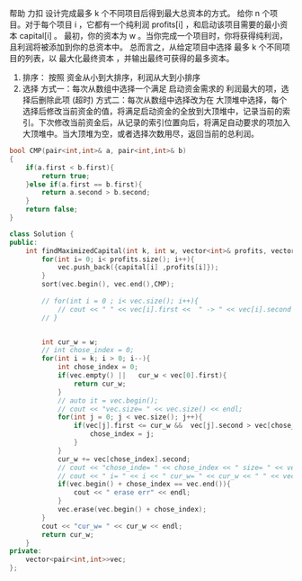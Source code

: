 
帮助 力扣 设计完成最多 k 个不同项目后得到最大总资本的方式。
给你 n 个项目。对于每个项目 i ，它都有一个纯利润 profits[i] ，和启动该项目需要的最小资本 capital[i] 。
最初，你的资本为 w 。当你完成一个项目时，你将获得纯利润，且利润将被添加到你的总资本中。
总而言之，从给定项目中选择 最多 k 个不同项目的列表，以 最大化最终资本 ，并输出最终可获得的最多资本。

1. 排序：
    按照 资金从小到大排序，利润从大到小排序
2. 选择
    方式一：每次从数组中选择一个满足 启动资金需求的 利润最大的项，选择后删除此项 (超时)
    方式二：每次从数组中选择改为在 大顶堆中选择，每个选择后修改当前资金的值，将满足启动资金的全放到大顶堆中，记录当前的索引。下次修改当前资金后，从记录的索引位置向后，将满足自动要求的项加入大顶堆中。当大顶堆为空，或者选择次数用尽，返回当前的总利润。


```c++
bool CMP(pair<int,int>& a, pair<int,int>& b)
{
    if(a.first < b.first){
        return true;
    }else if(a.first == b.first){
        return a.second > b.second;
    }
    return false;
}

class Solution {
public:
    int findMaximizedCapital(int k, int w, vector<int>& profits, vector<int>& capital) {
        for(int i= 0; i< profits.size(); i++){
            vec.push_back({capital[i] ,profits[i]});
        }
        sort(vec.begin(), vec.end(),CMP);
        
        // for(int i = 0 ; i< vec.size(); i++){
            // cout << " " << vec[i].first <<  " -> " << vec[i].second << endl;
        // }


        int cur_w = w;
        // int chose_index = 0;
        for(int i = k; i > 0; i--){
            int chose_index = 0;
            if(vec.empty() ||   cur_w < vec[0].first){
                return cur_w;
            }
            // auto it = vec.begin();
            // cout << "vec.size= " << vec.size() << endl;
            for(int j = 0; j < vec.size(); j++){
                if(vec[j].first <= cur_w &&  vec[j].second > vec[chose_index].second){
                    chose_index = j;
                }
            }
            cur_w += vec[chose_index].second;
            // cout << "chose_inde= " << chose_index << " size= " << vec.size() ;
            // cout << " i= " << i << " cur_w= " << cur_w << " " << vec[chose_index].first << " -> " << vec[chose_index].second << endl;
            if(vec.begin() + chose_index == vec.end()){
                cout << " erase err" << endl; 
            }
            vec.erase(vec.begin() + chose_index);
        }
        cout << "cur_w= " << cur_w << endl;
        return cur_w;
    }
private:
    vector<pair<int,int>>vec;
};
```